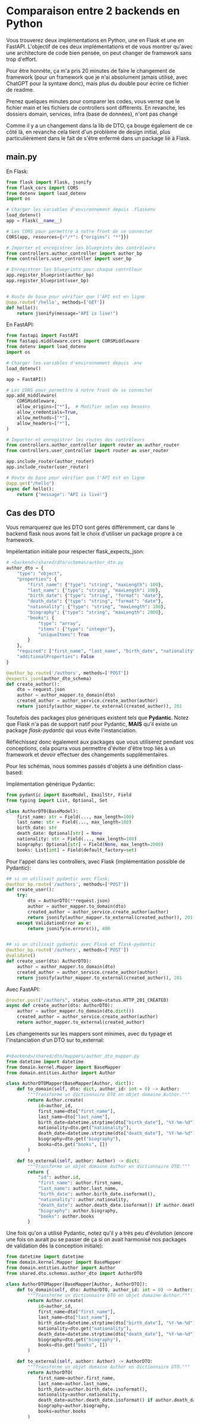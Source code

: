 # Comparaison entre 2 backends en Python

Vous trouverez deux implémentations en Python, une en Flask et une en FastAPI.
L'objectif de ces deux implémentations et de vous montrer qu'avec une architecture de code bien pensée, on peut changer de framework sans trop d'effort.

Pour être honnête, ça m'a pris 20 minutes de faire le changement de framework (pour un framework que je n'ai absolument jamais utilisé, avec ChatGPT pour la syntaxe donc), mais plus du double pour écrire ce fichier de readme.

Prenez quelques minutes pour comparer les codes, vous verrez que le fichier main et les fichiers de controllers sont différents.
En revanche, les dossiers domain, services, infra (base de données), n'ont pas changé

Comme il y a un changement dans la lib de DTO, ça bouge également de ce côté là, en revanche cela tient d'un problème de design initial, plus particulièrement dans le fait de s'être enfermé dans un package lié à Flask.

## main.py

En Flask:

```python
from flask import Flask, jsonify
from flask_cors import CORS
from dotenv import load_dotenv
import os

# Charger les variables d'environnement depuis .flaskenv
load_dotenv()
app = Flask(__name__)

# Les CORS pour permettre à notre front de se connecter
CORS(app, resources={r"/*": {"origins": "*"}})

# Importer et enregistrer les blueprints des contrôleurs
from controllers.author_controller import author_bp
from controllers.user_controller import user_bp

# Enregistrer les blueprints pour chaque contrôleur
app.register_blueprint(author_bp)
app.register_blueprint(user_bp)


# Route de base pour vérifier que l'API est en ligne
@app.route('/hello', methods=['GET'])
def hello():
    return jsonify(message="API is live!")
```

En FastAPI:

```python
from fastapi import FastAPI
from fastapi.middleware.cors import CORSMiddleware
from dotenv import load_dotenv
import os

# Charger les variables d'environnement depuis .env
load_dotenv()

app = FastAPI()

# Les CORS pour permettre à notre front de se connecter
app.add_middleware(
    CORSMiddleware,
    allow_origins=["*"],  # Modifier selon vos besoins
    allow_credentials=True,
    allow_methods=["*"],
    allow_headers=["*"],
)

# Importer et enregistrer les routes des contrôleurs
from controllers.author_controller import router as author_router
from controllers.user_controller import router as user_router

app.include_router(author_router)
app.include_router(user_router)

# Route de base pour vérifier que l'API est en ligne
@app.get("/hello")
async def hello():
    return {"message": "API is live!"}
```

## Cas des DTO

Vous remarquerez que les DTO sont gérés différemment, car dans le backend flask nous avons fait le choix d'utiliser un package propre à ce framework.

Impélentation initiale pour respecter flask_expects_json:

```python
# <backend>/shared/dto/schemas/author_dto.py
author_dto = {
    "type": "object",
    "properties": {
        "first_name": {"type": "string", "maxLength": 100},
        "last_name": {"type": "string", "maxLength": 100},
        "birth_date": {"type": "string", "format": "date"},
        "death_date": {"type": "string", "format": "date"},
        "nationality": {"type": "string", "maxLength": 100},
        "biography": {"type": "string", "maxLength": 2000},
        "books": {
            "type": "array",
            "items": {"type": "integer"},
            "uniqueItems": True
        }
    },
    "required": ["first_name", "last_name", "birth_date", "nationality"],
    "additionalProperties": False
}
```

```python
@author_bp.route('/authors', methods=['POST'])
@expects_json(author_dto_schema)
def create_author():
    dto = request.json
    author = author_mapper.to_domain(dto)
    created_author = author_service.create_author(author)
    return jsonify(author_mapper.to_external(created_author)), 201
```

Toutefois des packages plus génériques existent tels que **Pydantic**.
Notez que Flask n'a pas de support natif pour Pydantic, **MAIS** qu'il existe un package _flask-pydantic_ qui vous évite l'instanciation.

Réfléchissez donc également aux packages que vous utiliserez pendant vos conceptions, cela pourra vous permettre d'éviter d'être trop liés à un framework et devoir effectuer des changements supplémentaires.

Pour les schémas, nous sommes passés d'objets à une définition class-based:

Implémentation générique Pydantic:

```python
from pydantic import BaseModel, EmailStr, Field
from typing import List, Optional, Set

class AuthorDTO(BaseModel):
    first_name: str = Field(..., max_length=100)
    last_name: str = Field(..., max_length=100)
    birth_date: str
    death_date: Optional[str] = None
    nationality: str = Field(..., max_length=100)
    biography: Optional[str] = Field(None, max_length=2000)
    books: List[int] = Field(default_factory=set)
```

Pour l'appel dans les controllers, avec Flask (implémentation possible de Pydantic):

```python
## si on utilisait pydantic avec Flask:
@author_bp.route('/authors', methods=['POST'])
def create_user():
    try:
        dto = AuthorDTO(**request.json)
        author = author_mapper.to_domain(dto)
        created_author = author_service.create_author(author)
        return jsonify(author_mapper.to_external(created_author)), 201
    except ValidationError as e:
        return jsonify(e.errors()), 400


## si on utilisait pydantic avec Flask et flask-pydantic
@author_bp.route('/authors', methods=['POST'])
@validate()
def create_user(dto: AuthorDTO):
    author = author_mapper.to_domain(dto)
    created_author = author_service.create_author(author)
    return jsonify(author_mapper.to_external(created_author)), 201
```

Avec FastAPI:

```python
@router.post("/authors", status_code=status.HTTP_201_CREATED)
async def create_author(dto: AuthorDTO):
    author = author_mapper.to_domain(dto.dict())
    created_author = author_service.create_author(author)
    return author_mapper.to_external(created_author)
```

Les changements sur les mappers sont minimes, avec du typage et l'instanciation d'un DTO sur to_external:

```python

#<backend>/shared/dto/mappers/author_dto_mapper.py
from datetime import datetime
from domain.kernel.Mapper import BaseMapper
from domain.entities.Author import Author

class AuthorDTOMapper(BaseMapper[Author, dict]):
    def to_domain(self, dto: dict, author_id: int = 0) -> Author:
        """Transforme un dictionnaire DTO en objet domaine Author."""
        return Author.create(
            id=author_id,
            first_name=dto["first_name"],
            last_name=dto["last_name"],
            birth_date=datetime.strptime(dto["birth_date"], "%Y-%m-%d").date(),
            nationality=dto.get("nationality"),
            death_date=datetime.strptime(dto["death_date"], "%Y-%m-%d").date() if dto.get("death_date") else None,
            biography=dto.get("biography"),
            books=dto.get("books", [])
        )

    def to_external(self, author: Author) -> dict:
        """Transforme un objet domaine Author en dictionnaire DTO."""
        return {
            "id": author.id,
            "first_name": author.first_name,
            "last_name": author.last_name,
            "birth_date": author.birth_date.isoformat(),
            "nationality": author.nationality,
            "death_date": author.death_date.isoformat() if author.death_date else None,
            "biography": author.biography,
            "books": author.books
        }
```

Une fois qu'on a utilisé Pydantic, notez qu'il y a très peu d'évolution (encore une fois on aurait pu se passer de ça si on avait harmonisé nos packages de validation dès la conception initiale):

```python
from datetime import datetime
from domain.kernel.Mapper import BaseMapper
from domain.entities.Author import Author
from shared.dto.schemas.author_dto import AuthorDTO

class AuthorDTOMapper(BaseMapper[Author, AuthorDTO]):
    def to_domain(self, dto: AuthorDTO, author_id: int = 0) -> Author:
        """Transforme un dictionnaire DTO en objet domaine Author."""
        return Author.create(
            id=author_id,
            first_name=dto["first_name"],
            last_name=dto["last_name"],
            birth_date=datetime.strptime(dto["birth_date"], "%Y-%m-%d").date(),
            nationality=dto.get("nationality"),
            death_date=datetime.strptime(dto["death_date"], "%Y-%m-%d").date() if dto.get("death_date") else None,
            biography=dto.get("biography"),
            books=dto.get("books", [])
        )

    def to_external(self, author: Author) -> AuthorDTO:
        """Transforme un objet domaine Author en dictionnaire DTO."""
        return AuthorDTO(
            first_name=author.first_name,
            last_name=author.last_name,
            birth_date=author.birth_date.isoformat(),
            nationality=author.nationality,
            death_date=author.death_date.isoformat() if author.death_date else None,
            biography=author.biography,
            books=author.books
        )
```

